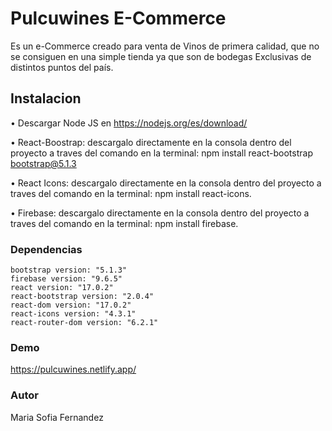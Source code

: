 # Pulcuwines E-Commerce

Es un e-Commerce creado para venta de Vinos de primera calidad, que no se consiguen en una simple tienda ya que son de bodegas Exclusivas de distintos puntos del país.
## Instalacion
• Descargar  Node JS  en https://nodejs.org/es/download/ 

• React-Boostrap: descargalo directamente en la consola dentro del proyecto a traves del comando en la terminal: npm install react-bootstrap bootstrap@5.1.3

• React Icons: descargalo directamente en la consola dentro del proyecto a traves del comando en la terminal: npm install react-icons.

• Firebase: descargalo directamente en la consola dentro del proyecto a traves del comando en la terminal: npm install firebase.

### Dependencias

    bootstrap version: "5.1.3"
    firebase version: "9.6.5"
    react version: "17.0.2"
    react-bootstrap version: "2.0.4"
    react-dom version: "17.0.2"
    react-icons version: "4.3.1"
    react-router-dom version: "6.2.1"
### Demo

https://pulcuwines.netlify.app/

### Autor

Maria Sofia Fernandez